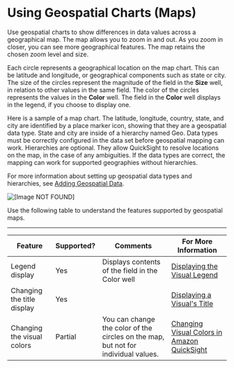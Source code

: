 # Using Geospatial Charts \(Maps\)<a name="geospatial-charts"></a>

Use geospatial charts to show differences in data values across a geographical map\. The map allows you to zoom in and out\. As you zoom in closer, you can see more geographical features\. The map retains the chosen zoom level and size\. 

Each circle represents a geographical location on the map chart\. This can be latitude and longitude, or geographical components such as state or city\. The size of the circles represent the magnitude of the field in the **Size** well, in relation to other values in the same field\. The color of the circles represents the values in the **Color** well\. The field in the **Color** well displays in the legend, if you choose to display one\.

Here is a sample of a map chart\. The latitude, longitude, country, state, and city are identified by a place marker icon, showing that they are a geospatial data type\. State and city are inside of a hierarchy named Geo\. Data types must be correctly configured in the data set before geospatial mapping can work\. Hierarchies are optional\. They allow QuickSight to resolve locations on the map, in the case of any ambiguities\. If the data types are correct, the mapping can work for supported geographies without hierarchies\.

For more information about setting up geospatial data types and hierarchies, see [Adding Geospatial Data](geospatial-data-prep.md)\.

![\[Image NOT FOUND\]](http://docs.aws.amazon.com/quicksight/latest/user/images/geo-mapchart-sample-1.png)

Use the following table to understand the features supported by geospatial maps\.


****  

| Feature | Supported? | Comments | For More Information | 
| --- | --- | --- | --- | 
| Legend display | Yes | Displays contents of the field in the Color well | [Displaying the Visual Legend](formatting-a-visual.md#displaying-the-visual-legend) | 
| Changing the title display | Yes |  | [Displaying a Visual's Title](formatting-a-visual.md#displaying-visual-title) | 
| Changing the visual colors | Partial | You can change the color of the circles on the map, but not for individual values\. | [Changing Visual Colors in Amazon QuickSight](changing-visual-colors.md) | 